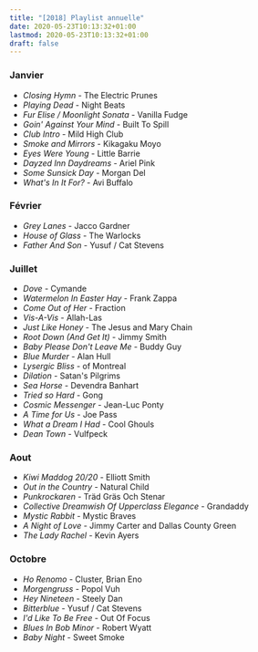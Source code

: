 ```yaml
---
title: "[2018] Playlist annuelle"
date: 2020-05-23T10:13:32+01:00
lastmod: 2020-05-23T10:13:32+01:00
draft: false
---
```


### Janvier

* *Closing Hymn* - The Electric Prunes
* *Playing Dead* - Night Beats
* *Fur Elise / Moonlight Sonata* - Vanilla Fudge
* *Goin' Against Your Mind* - Built To Spill
* *Club Intro* - Mild High Club
* *Smoke and Mirrors* - Kikagaku Moyo
* *Eyes Were Young* - Little Barrie
* *Dayzed Inn Daydreams* - Ariel Pink
* *Some Sunsick Day* - Morgan Del
* *What's In It For?* - Avi Buffalo

### Février

* *Grey Lanes* - Jacco Gardner
* *House of Glass* - The Warlocks
* *Father And Son* - Yusuf / Cat Stevens

### Juillet

* *Dove* - Cymande
* *Watermelon In Easter Hay* - Frank Zappa
* *Come Out of Her* - Fraction
* *Vis-A-Vis* - Allah-Las
* *Just Like Honey* - The Jesus and Mary Chain
* *Root Down (And Get It)* - Jimmy Smith
* *Baby Please Don't Leave Me* - Buddy Guy
* *Blue Murder* - Alan Hull
* *Lysergic Bliss* - of Montreal
* *Dilation* - Satan's Pilgrims
* *Sea Horse* - Devendra Banhart
* *Tried so Hard* - Gong
* *Cosmic Messenger* - Jean-Luc Ponty
* *A Time for Us* - Joe Pass
* *What a Dream I Had* - Cool Ghouls
* *Dean Town* - Vulfpeck

### Aout

* *Kiwi Maddog 20/20* - Elliott Smith
* *Out in the Country* - Natural Child
* *Punkrockaren* - Träd Gräs Och Stenar
* *Collective Dreamwish Of Upperclass Elegance* - Grandaddy
* *Mystic Rabbit* - Mystic Braves
* *A Night of Love* - Jimmy Carter and Dallas County Green
* *The Lady Rachel* - Kevin Ayers

### Octobre

* *Ho Renomo* - Cluster, Brian Eno
* *Morgengruss* - Popol Vuh
* *Hey Nineteen* - Steely Dan
* *Bitterblue* - Yusuf / Cat Stevens
* *I'd Like To Be Free* - Out Of Focus
* *Blues In Bob Minor* - Robert Wyatt
* *Baby Night* - Sweet Smoke
